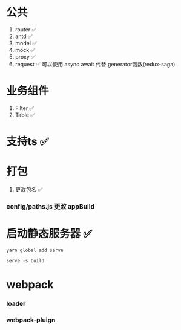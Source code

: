 # 公共
1. router ✅
2. antd ✅
3. model ✅
4. mock ✅
5. proxy ✅
6. request ✅ 可以使用 async await 代替 generator函数(redux-saga)

# 业务组件
1. Filter ✅
2. Table ✅

# 支持ts ✅

# 打包
1. 更改包名 ✅
### config/paths.js 更改 appBuild

# 启动静态服务器 ✅
`yarn global add serve`

`serve -s build`

 # webpack
 ###  loader
 ### webpack-pluign